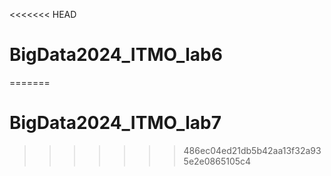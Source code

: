 <<<<<<< HEAD
# BigData2024_ITMO_lab6
=======
# BigData2024_ITMO_lab7
>>>>>>> 486ec04ed21db5b42aa13f32a935e2e0865105c4
